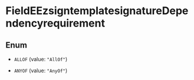 

# FieldEEzsigntemplatesignatureDependencyrequirement

## Enum


* `ALLOF` (value: `"AllOf"`)

* `ANYOF` (value: `"AnyOf"`)



